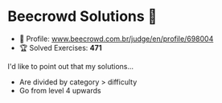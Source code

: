 # Beecrowd Solutions 🐝

* 👤 Profile: www.beecrowd.com.br/judge/en/profile/698004
* 🏆 Solved Exercises: **471**

I'd like to point out that my solutions...

* Are divided by category > difficulty
* Go from level 4 upwards
